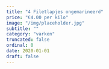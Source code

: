 ```yaml
---
title: "4 Filetlapjes ongemarineerd"
price: "€4.00 per kilo"
image: "/img/placeholder.jpg"
subtitle: ""
category: "varken"
truncated: false
ordinal: 0
date: 2020-01-01
draft: false
---
```

